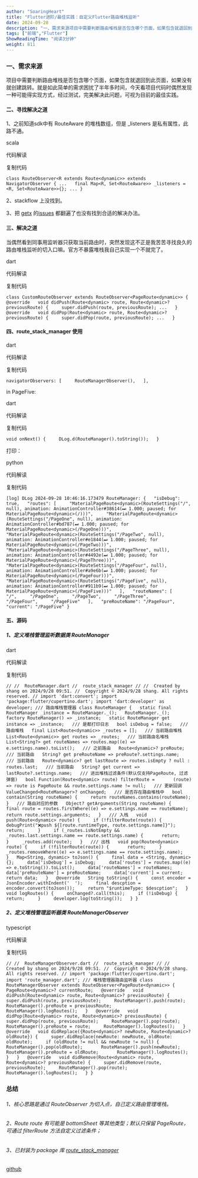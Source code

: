 ```yaml
---
author: "SoaringHeart"
title: "Flutter进阶/最佳实践：自定义Flutter路由堆栈监听"
date: 2024-09-28
description: "一、需求来源项目中需要判断路由堆栈是否包含哪个页面，如果包含就退回到此页面，如果没有就创建跳转。就是如此简单的需求困扰了半年多时间，今天看项目代码时偶然发现一种可能得实现方式，经过测试，完美解决此问"
tags: ["前端","Flutter"]
ShowReadingTime: "阅读3分钟"
weight: 811
---
```

### 一、需求来源

项目中需要判断路由堆栈是否包含哪个页面，如果包含就退回到此页面，如果没有就创建跳转。就是如此简单的需求困扰了半年多时间，今天看项目代码时偶然发现一种可能得实现方式，经过测试，完美解决此问题，可视为目前的最佳实践。

#### 二、寻找解决之道

1、之前知道sdk中有 RouteAware 的堆栈数组，但是 \_listeners 是私有属性，此路不通。

scala

 代码解读

复制代码

`class RouteObserver<R extends Route<dynamic>> extends NavigatorObserver { ...   final Map<R, Set<RouteAware>> _listeners = <R, Set<RouteAware>>{}; ... }`

2、stackflow 上没找到。

3、把 [getx](https://link.juejin.cn?target=https%3A%2F%2Fgithub.com%2Fjonataslaw%2Fgetx "https://github.com/jonataslaw/getx") 的[issues](https://link.juejin.cn?target=https%3A%2F%2Fgithub.com%2Fjonataslaw%2Fgetx%2Fissues "https://github.com/jonataslaw/getx/issues") 都翻遍了也没有找到合适的解决办法。

#### 三、解决之道

当偶然看到同事用监听器只获取当前路由时，突然发现这不正是我苦苦寻找良久的路由堆栈监听的切入口嘛。官方不暴露堆栈我自己实现一个不就完了。

dart

 代码解读

复制代码

`class CustomRouteObserver extends RouteObserver<PageRoute<dynamic>> {   @override   void didPush(Route<dynamic> route, Route<dynamic>? previousRoute) {     super.didPush(route, previousRoute); ...   }   @override   void didPop(Route<dynamic> route, Route<dynamic>? previousRoute) {     super.didPop(route, previousRoute); ...   }`

#### 四、route\_stack\_manager 使用

dart

 代码解读

复制代码

  `navigatorObservers: [     RouteManagerObserver(),   ],`

in PageFive:

dart

 代码解读

复制代码

  `void onNext() {     DLog.d(RouteManager().toString());   }`

打印：

python

 代码解读

复制代码

`[log] DLog 2024-09-28 10:46:16.173479 RouteManager: {   "isDebug": true,   "routes": [     "MaterialPageRoute<dynamic>(RouteSettings("/", null), animation: AnimationController#38614(⏭ 1.000; paused; for MaterialPageRoute<dynamic>(/)))",     "MaterialPageRoute<dynamic>(RouteSettings("/PageOne", null), animation: AnimationController#bd787(⏭ 1.000; paused; for MaterialPageRoute<dynamic>(/PageOne)))",     "MaterialPageRoute<dynamic>(RouteSettings("/PageTwo", null), animation: AnimationController#e1844(⏭ 1.000; paused; for MaterialPageRoute<dynamic>(/PageTwo)))",     "MaterialPageRoute<dynamic>(RouteSettings("/PageThree", null), animation: AnimationController#4492e(⏭ 1.000; paused; for MaterialPageRoute<dynamic>(/PageThree)))",     "MaterialPageRoute<dynamic>(RouteSettings("/PageFour", null), animation: AnimationController#a9e6b(⏭ 1.000; paused; for MaterialPageRoute<dynamic>(/PageFour)))",     "MaterialPageRoute<dynamic>(RouteSettings("/PageFive", null), animation: AnimationController#911b9(⏭ 1.000; paused; for MaterialPageRoute<dynamic>(/PageFive)))"   ],   "routeNames": [     "/",     "/PageOne",     "/PageTwo",     "/PageThree",     "/PageFour",     "/PageFive"   ],   "preRouteName": "/PageFour",   "current": "/PageFive" }`

#### 五、源码

##### 1、定义堆栈管理监听数据类 RouteManager

dart

 代码解读

复制代码

`// //  RouteManager.dart //  route_stack_manager // //  Created by shang on 2024/9/28 09:51. //  Copyright © 2024/9/28 shang. All rights reserved. // import 'dart:convert'; import 'package:flutter/cupertino.dart'; import 'dart:developer' as developer; /// 路由堆栈管理器 class RouteManager {   static final RouteManager _instance = RouteManager._();   RouteManager._();   factory RouteManager() => _instance;   static RouteManager get instance => _instance;   /// 是都打印日志   bool isDebug = false;   /// 路由堆栈   final List<Route<dynamic>> _routes = [];   /// 当前路由堆栈   List<Route<dynamic>> get routes => _routes;   /// 当前路由名堆栈   List<String?> get routeNames => routes.map((e) => e.settings.name).toList();   /// 之前路由   Route<dynamic>? preRoute;   /// 当前路由   String? get preRouteName => preRoute?.settings.name;   /// 当前路由   Route<dynamic>? get lastRoute => routes.isEmpty ? null : routes.last;   /// 当前路由   String? get current => lastRoute?.settings.name;   /// 进出堆栈过滤条件(默认仅支持PageRoute, 过滤弹窗)   bool Function(Route<dynamic> route) filterRoute =       (route) => route is PageRoute && route.settings.name != null;   /// 更新回调   ValueChanged<RouteManager>? onChanged;   /// 是否存在路由堆栈中   bool contain(String routeName) {     return routeNames.contains(routeName);   }   /// 路由对应的参数   Object? getArguments(String routeName) {     final route = routes.firstWhere((e) => e.settings.name == routeName);     return route.settings.arguments;   }   /// 入栈   void push(Route<dynamic> route) {     if (!filterRoute(route)) {       debugPrint("❌push ${[route.runtimeType, route.settings.name]}");       return;     }     if (_routes.isNotEmpty &&         _routes.last.settings.name == route.settings.name) {       return;     }     _routes.add(route);   }   /// 出栈   void pop(Route<dynamic> route) {     if (!filterRoute(route)) {       return;     }     _routes.removeWhere((e) => e.settings.name == route.settings.name);   }   Map<String, dynamic> toJson() {     final data = <String, dynamic>{};     data['isDebug'] = isDebug;     data['routes'] = routes.map((e) => e.toString()).toList();     data['routeNames'] = routeNames;     data['preRouteName'] = preRouteName;     data['current'] = current;     return data;   }   @override   String toString() {     const encoder = JsonEncoder.withIndent('  ');     final descption = encoder.convert(toJson());     return "$runtimeType: $descption";   }   void logRoutes() {     onChanged?.call(this);     if (!isDebug) {       return;     }     developer.log(toString());   } }`

##### 2、定义堆栈管理监听器类 RouteManagerObserver

typescript

 代码解读

复制代码

`// //  RouteManagerObserver.dart //  route_stack_manager // //  Created by shang on 2024/9/28 09:51. //  Copyright © 2024/9/28 shang. All rights reserved. // import 'package:flutter/cupertino.dart'; import 'route_manager.dart'; /// 堆栈管理器路由监听器 class RouteManagerObserver extends RouteObserver<PageRoute<dynamic>> {   PageRoute<dynamic>? currentRoute;   @override   void didPush(Route<dynamic> route, Route<dynamic>? previousRoute) {     super.didPush(route, previousRoute);     RouteManager().push(route);     RouteManager().preRoute = previousRoute;     RouteManager().logRoutes();   }   @override   void didPop(Route<dynamic> route, Route<dynamic>? previousRoute) {     super.didPop(route, previousRoute);     RouteManager().pop(route);     RouteManager().preRoute = route;     RouteManager().logRoutes();   }   @override   void didReplace({Route<dynamic>? newRoute, Route<dynamic>? oldRoute}) {     super.didReplace(newRoute: newRoute, oldRoute: oldRoute);     if (oldRoute != null && newRoute != null) {       RouteManager().pop(oldRoute);       RouteManager().push(newRoute);       RouteManager().preRoute = oldRoute;       RouteManager().logRoutes();     }   }   @override   void didRemove(Route<dynamic> route, Route<dynamic>? previousRoute) {     super.didRemove(route, previousRoute);     RouteManager().pop(route);     RouteManager().logRoutes();   } }`

### 总结

###### 1、核心思路是通过 RouteObserver 为切入点，自己定义路由管理堆栈。

###### 2、Route route 有可能是 bottomSheet 等其他类型；默认只保留 PageRoute，可通过 filterRoute 方法自定义过滤条件；

###### 3、已封装为 package 库 [route\_stack\_manager](https://link.juejin.cn?target=https%3A%2F%2Fpub.dev%2Fpackages%2Froute_stack_manager "https://pub.dev/packages/route_stack_manager")

[github](https://link.juejin.cn?target=https%3A%2F%2Fgithub.com%2Fshang1219178163%2Froute_stack_manager "https://github.com/shang1219178163/route_stack_manager")